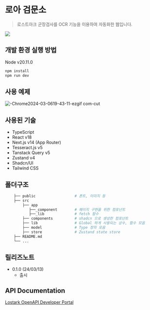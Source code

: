 # 로아 검문소
> 로스트아크 군장검사를 OCR 기능을 이용하여 자동화한 웹입니다.


![](../header.png)

## 개발 환경 실행 방법
Node v20.11.0
```sh
npm install
npm run dev
```

## 사용 예제
![-Chrome2024-03-0619-43-11-ezgif com-cut](https://github.com/San-Goon/loa-checkpoint/assets/84852012/6a265e3f-0b96-4a91-9a54-31e79268510a)

## 사용된 기술
* TypeScript
* React v18
* Next.js v14 (App Router)
* Tesseract.js v5
* Tanstack Query v5
* Zustand v4
* Shadcn/UI
* Tailwind CSS

## 폴더구조
```bash
    ├── public                  # 폰트, 이미지 등
    ├── src                     
        ├── app
           ├──_component        # 페이지 구현을 위한 컴포넌트
           ├──_lib              # fetch 함수    
        ├── components          # shadcn 으로 생성한 컴포넌트
        ├── lib                 # Global 하게 사용되는 상수, 함수 모음
        ├── model               # Type 정의 모음
        ├── store               # Zustand state store
    ├── README.md               
    └── ...
```

## 릴리즈노트
* 0.1.0 (24/03/13)
    * 출시

## API Documentation
[Lostark OpenAPI Developer Portal](https://developer-lostark.game.onstove.com/getting-started)

